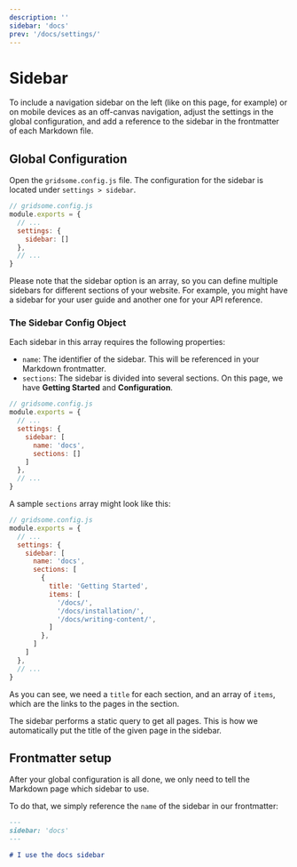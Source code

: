 ```yaml
---
description: ''
sidebar: 'docs'
prev: '/docs/settings/'
---
```


# Sidebar

To include a navigation sidebar on the left (like on this page, for example) or on mobile devices as an off-canvas navigation, adjust the settings in the global configuration, and add a reference to the sidebar in the frontmatter of each Markdown file.

## Global Configuration

Open the `gridsome.config.js` file. The configuration for the sidebar is located under `settings > sidebar`.

```js
// gridsome.config.js
module.exports = {
  // ...
  settings: {
    sidebar: []
  },
  // ...
}
```

Please note that the sidebar option is an array, so you can define multiple sidebars for different sections of your website. For example, you might have a sidebar for your user guide and another one for your API reference.

### The Sidebar Config Object

Each sidebar in this array requires the following properties:
- `name`: The identifier of the sidebar. This will be referenced in your Markdown frontmatter.
- `sections`: The sidebar is divided into several sections. On this page, we have **Getting Started** and **Configuration**.

```js
// gridsome.config.js
module.exports = {
  // ...
  settings: {
    sidebar: [
      name: 'docs',
      sections: []
    ]
  },
  // ...
}
```

A sample `sections` array might look like this:

```js
// gridsome.config.js
module.exports = {
  // ...
  settings: {
    sidebar: [
      name: 'docs',
      sections: [
        {
          title: 'Getting Started',
          items: [
            '/docs/',
            '/docs/installation/',
            '/docs/writing-content/',
          ]
        },
      ]
    ]
  },
  // ...
}
```

As you can see, we need a `title` for each section, and an array of `items`, which are the links to the pages in the section.

The sidebar performs a static query to get all pages. This is how we automatically put the title of the given page in the sidebar.

## Frontmatter setup

After your global configuration is all done, we only need to tell the Markdown page which sidebar to use.

To do that, we simply reference the `name` of the sidebar in our frontmatter:

```md
---
sidebar: 'docs'
---

# I use the docs sidebar
```